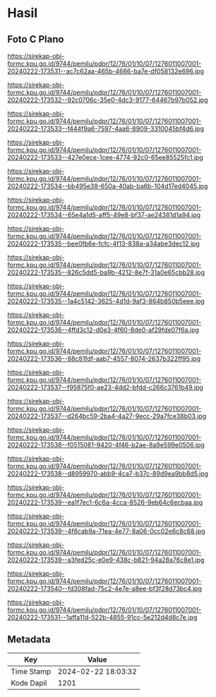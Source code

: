 # Hasil

## Foto C Plano

https://sirekap-obj-formc.kpu.go.id/9744/pemilu/pdpr/12/76/01/10/07/1276011007001-20240222-173531--ac7c62aa-465b-4666-ba7e-df058132e696.jpg

https://sirekap-obj-formc.kpu.go.id/9744/pemilu/pdpr/12/76/01/10/07/1276011007001-20240222-173532--92c0706c-35e0-4dc3-9177-64467b97b052.jpg

https://sirekap-obj-formc.kpu.go.id/9744/pemilu/pdpr/12/76/01/10/07/1276011007001-20240222-173533--f444f9a6-7597-4aa6-8909-3310045bf4d6.jpg

https://sirekap-obj-formc.kpu.go.id/9744/pemilu/pdpr/12/76/01/10/07/1276011007001-20240222-173533--427e0ece-1cee-4774-92c0-65ee85525fc1.jpg

https://sirekap-obj-formc.kpu.go.id/9744/pemilu/pdpr/12/76/01/10/07/1276011007001-20240222-173534--bb495e38-650a-40ab-ba6b-104d17ed4045.jpg

https://sirekap-obj-formc.kpu.go.id/9744/pemilu/pdpr/12/76/01/10/07/1276011007001-20240222-173534--65e4a1d5-aff5-49e8-bf37-ae24381d1a94.jpg

https://sirekap-obj-formc.kpu.go.id/9744/pemilu/pdpr/12/76/01/10/07/1276011007001-20240222-173535--bee0fb6e-fcfc-4f13-838a-a34abe3dec12.jpg

https://sirekap-obj-formc.kpu.go.id/9744/pemilu/pdpr/12/76/01/10/07/1276011007001-20240222-173535--826c5dd5-ba9b-4212-8e7f-31a0e65cbb28.jpg

https://sirekap-obj-formc.kpu.go.id/9744/pemilu/pdpr/12/76/01/10/07/1276011007001-20240222-173535--1a4c5142-3625-4d1d-9af3-864b850b5eee.jpg

https://sirekap-obj-formc.kpu.go.id/9744/pemilu/pdpr/12/76/01/10/07/1276011007001-20240222-173536--4ffd3c12-d0e3-4f60-8de0-af29fde07f6a.jpg

https://sirekap-obj-formc.kpu.go.id/9744/pemilu/pdpr/12/76/01/10/07/1276011007001-20240222-173536--88c81fdf-aab7-4557-8074-2637b322ff95.jpg

https://sirekap-obj-formc.kpu.go.id/9744/pemilu/pdpr/12/76/01/10/07/1276011007001-20240222-173537--f95875f0-ae23-4dd2-bfdd-c266c3761b49.jpg

https://sirekap-obj-formc.kpu.go.id/9744/pemilu/pdpr/12/76/01/10/07/1276011007001-20240222-173537--d264bc59-2ba4-4a27-9ecc-29a7fce38b03.jpg

https://sirekap-obj-formc.kpu.go.id/9744/pemilu/pdpr/12/76/01/10/07/1276011007001-20240222-173538--f0515081-9420-4f46-b2ae-8a9e599e0506.jpg

https://sirekap-obj-formc.kpu.go.id/9744/pemilu/pdpr/12/76/01/10/07/1276011007001-20240222-173538--d8959970-abb9-4ca7-b37c-89d9ea9bb8d5.jpg

https://sirekap-obj-formc.kpu.go.id/9744/pemilu/pdpr/12/76/01/10/07/1276011007001-20240222-173539--ea1f7ec1-6c6a-4cca-8526-9eb64c6ecbaa.jpg

https://sirekap-obj-formc.kpu.go.id/9744/pemilu/pdpr/12/76/01/10/07/1276011007001-20240222-173539--4f6cab9a-71ea-4e77-8a06-0cc02e6c8c68.jpg

https://sirekap-obj-formc.kpu.go.id/9744/pemilu/pdpr/12/76/01/10/07/1276011007001-20240222-173539--a3fed25c-e0e9-438c-b821-94a28a76c8e1.jpg

https://sirekap-obj-formc.kpu.go.id/9744/pemilu/pdpr/12/76/01/10/07/1276011007001-20240222-173540--fd308fad-75c2-4e7e-a8ee-bf3f28d73bc4.jpg

https://sirekap-obj-formc.kpu.go.id/9744/pemilu/pdpr/12/76/01/10/07/1276011007001-20240222-173531--1affa11d-522b-4855-91cc-5e212d4d8c7e.jpg


## Metadata

| Key        | Value               |
| ---------- | ------------------- |
| Time Stamp | 2024-02-22 18:03:32 |
| Kode Dapil | 1201                |



